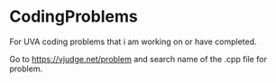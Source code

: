 # CodingProblems

For UVA coding problems that i am working on or have completed.

Go to https://vjudge.net/problem and search name of the .cpp file for problem.
